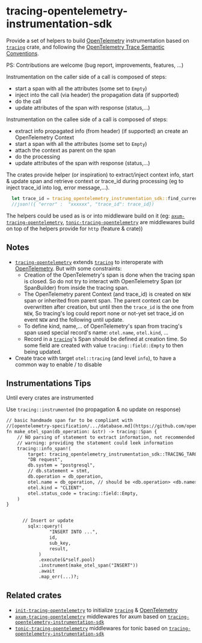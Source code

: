 # tracing-opentelemetry-instrumentation-sdk

Provide a set of helpers to build [OpenTelemetry] instrumentation based on [`tracing`] crate, and following the [OpenTelemetry Trace Semantic Conventions](https://github.com/open-telemetry/opentelemetry-specification/tree/v1.22.0/specification/trace/semantic_conventions).

PS: Contributions are welcome (bug report, improvements, features, ...)

Instrumentation on the caller side of a call is  composed of steps:

- start a span with all the attributes (some set to `Empty`)
- inject into the call (via header) the propagation data (if supported)
- do the call
- update attributes of the span with response (status,...)

Instrumentation on the callee side of a call is  composed of steps:

- extract info propagated info (from header) (if supported) an create an OpenTelemetry Context
- start a span with all the attributes (some set to `Empty`)
- attach the context as parent on the span
- do the processing
- update attributes of the span with response (status,...)

The crates provide helper (or inspiration) to extract/inject context info, start & update span and retrieve context or trace_id during processing (eg to inject trace_id into log, error message,...).

```rust
  let trace_id = tracing_opentelemetry_instrumentation_sdk::find_current_trace_id();
  //json!({ "error" :  "xxxxxx", "trace_id": trace_id})
```

The helpers could be used as is or into middleware build on it (eg: [`axum-tracing-opentelemetry`], [`tonic-tracing-opentelemetry`] are middlewares build on top of the helpers provide for `http` (feature & crate))

## Notes

- [`tracing-opentelemetry`] extends [`tracing`] to interoperate with [OpenTelemetry]. But with some constraints:
  - Creation of the OpenTelemetry's span is done when the tracing span is closed. So do not try to interact with OpenTelemetry Span (or SpanBuilder) from inside the tracing span.
  - The OpenTelemetry parent Context (and trace_id) is created on `NEW` span or inherited from parent span. The parent context can be overwritten after creation, but until then the `trace_id` is the one from `NEW`, So tracing's log could report none or not-yet set trace_id on event `NEW` and the following until update.
  - To define kind, name,... of OpenTelemetry's span from tracing's span used special record's name: `otel.name`, `otel.kind`, ...
  - Record in a [`tracing`]'s Span should be defined at creation time. So some field are created with value `tracing::field::Empty` to then being updated.
- Create trace with target `otel::tracing` (and level `info`), to have a common way to enable / to disable

## Instrumentations Tips

Until every crates are instrumented

Use `tracing::instrumented` (no propagation & no update on response)

```txt
// basic handmade span far to be compliant with
//[opentelemetry-specification/.../database.md](https://github.com/open-telemetry/opentelemetry-specification/blob/v1.22.0/specification/trace/semantic_conventions/database.md)
fn make_otel_span(db_operation: &str) -> tracing::Span {
    // NO parsing of statement to extract information, not recommended by Specification and time-consuming
    // warning: providing the statement could leek information
    tracing::info_span!(
        target: tracing_opentelemetry_instrumentation_sdk::TRACING_TARGET,
        "DB request",
        db.system = "postgresql",
        // db.statement = stmt,
        db.operation = db_operation,
        otel.name = db_operation, // should be <db.operation> <db.name>.<db.sql.table>,
        otel.kind = "CLIENT",
        otel.status_code = tracing::field::Empty,
    )
}


      // Insert or update
        sqlx::query!(
                "INSERT INTO ...",
                id,
                sub_key,
                result,
            )
            .execute(&*self.pool)
            .instrument(make_otel_span("INSERT"))
            .await
            .map_err(...)?;
```

## Related crates

- [`init-tracing-opentelemetry`] to initialize [`tracing`] & [OpenTelemetry]
- [`axum-tracing-opentelemetry`] middlewares for axum based on [`tracing-opentelemetry-instrumentation-sdk`]
- [`tonic-tracing-opentelemetry`] middlewares for tonic based on [`tracing-opentelemetry-instrumentation-sdk`]

[`tracing-opentelemetry`]: https://crates.io/crates/tracing-opentelemetry
[OpenTelemetry]: https://crates.io/crates/opentelemetry
[`tracing`]: https://crates.io/crates/tracing
[`axum-tracing-opentelemetry`]: https://crates.io/crates/axum-tracing-opentelemetry
[`init-tracing-opentelemetry`]: https://crates.io/crates/init-tracing-opentelemetry
[`tonic-tracing-opentelemetry`]: https://crates.io/crates/tonic-tracing-opentelemetry
[`tracing-opentelemetry-instrumentation-sdk`]: https://crates.io/crates/tracing-opentelemetry-instrumentation-sdk
